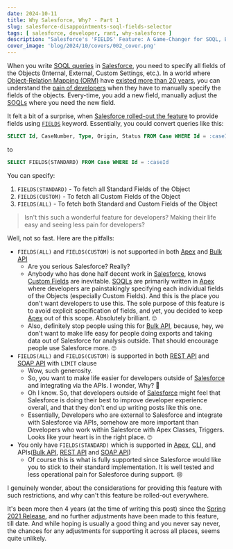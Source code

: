 ```yaml
---
date: 2024-10-11
title: Why Salesforce, Why? - Part 1
slug: salesforce-disappointments-soql-fields-selector
tags: [ salesforce, developer, rant, why-salesforce ]
description: "Salesforce's 'FIELDS' Feature: A Game-Changer for SOQL, But here's the catch"
cover_image: 'blog/2024/10/covers/002_cover.png'
---
```




When you write [SOQL queries][1] in [Salesforce][2], you need to specify all fields of the Objects (Internal, External, Custom Settings, etc.). In a world where [Object-Relation Mapping (ORM)][3] have [existed more than 20 years][4], you can understand the [pain of developers][5] when they have to manually specify the fields of the objects. Every-time, you add a new field, manually adjust the [SOQLs][1] where you need the new field.

It felt a bit of a surprise, when [Salesforce rolled-out the feature][6] to provide fields using [`FIELDS`][7] keyword. Essentially, you could convert queries like this:

```sql
SELECT Id, CaseNumber, Type, Origin, Status FROM Case WHERE Id = :caseId
```

to

```sql
SELECT FIELDS(STANDARD) FROM Case WHERE Id = :caseId
```

You can specify:
1. `FIELDS(STANDARD)` - To fetch all Standard Fields of the Object
2. `FIELDS(CUSTOM)` - To fetch all Custom Fields of the Object
3. `FIELDS(ALL)` - To fetch both Standard and Custom Fields of the Object

> Isn't this such a wonderful feature for developers? Making their life easy and seeing less pain for developers?

Well, not so fast. Here are the pitfalls:

* `FIELDS(ALL)` and `FIELDS(CUSTOM)` is not supported in both [Apex][7] and [Bulk API][9]
  * Are you serious Salesforce? Really?
  * Anybody who has done half decent work in [Salesforce][2], knows [Custom Fields][12] are inevitable. [SOQLs][1] are primarily written in [Apex][7] where developers are painstakingly specifying each individual fields of the Objects (especially Custom Fields). And this is the place you don't want developers to use this. The sole purpose of this feature is to avoid explicit specification of fields, and yet, you decided to keep [Apex][7] out of this scope. Absolutely brilliant. 🙄
  * Also, definitely stop people using this for [Bulk API][9], because, hey, we don't want to make life easy for people doing exports and taking data out of Salesforce for analysis outside. That should encourage people use Salesforce more. 🙄
* `FIELDS(ALL)` and `FIELDS(CUSTOM)` is supported in both [REST API][10] and [SOAP API][11] with `LIMIT` clause
  * Wow, such generosity.
  * So, you want to make life easier for developers outside of [Salesforce][2] and integrating via the APIs. I wonder, Why? 🤔
  * Oh I know. So, that developers outside of [Salesforce][2] might feel that Salesforce is doing their best to improve developer experience overall, and that they don't end up writing posts like this one.
  * Essentially, Developers who are external to Salesforce and integrate with Salesforce via APIs, somehow are more important than Developers who work within Salesforce with Apex Classes, Triggers. Looks like your heart is in the right place. 🙄
* You only have `FIELDS(STANDARD)` which is supported in [Apex][7], [CLI][8], and APIs([Bulk API][9], [REST API][10] and [SOAP API][11])
  * Of course this is what is fully supported since Salesforce would like you to stick to their standard implementation. It is well tested and less operational pain for Salesforce during support. 😒

I genuinely wonder, about the considerations for providing this feature with such restrictions, and why can't this feature be rolled-out everywhere.

It's been more then 4 years (at the time of writing this post) since the [Spring 2021 Release][6], and no further adjustments have been made to this feature, till date. And while hoping is usually a good thing and you never say never, the chances for any adjustments for supporting it across all places, seems quite unlikely.



   [1]: https://developer.salesforce.com/docs/atlas.en-us.soql_sosl.meta/soql_sosl/sforce_api_calls_soql_sosl_intro.htm
   [2]: https://developer.salesforce.com/docs#browse
   [3]: https://en.wikipedia.org/wiki/Object%E2%80%93relational_mapping
   [4]: https://www.sciencedirect.com/science/article/abs/pii/S0950584916301859
   [5]: https://dfox.devrant.com/rants/704087/
   [6]: https://help.salesforce.com/s/articleView?id=release-notes.rn_api_soql.htm&release=230&type=5
   [7]: https://developer.salesforce.com/docs/atlas.en-us.apexref.meta/apexref/apex_ref_guide.htm
   [8]: https://developer.salesforce.com/docs/atlas.en-us.sfdx_cli_reference.meta/sfdx_cli_reference/cli_reference_top.htm
   [9]: https://developer.salesforce.com/docs/atlas.en-us.api_asynch.meta/api_asynch/asynch_api_intro.htm
  [10]: https://developer.salesforce.com/docs/atlas.en-us.api_rest.meta/api_rest/intro_rest.htm
  [11]: https://developer.salesforce.com/docs/atlas.en-us.api.meta/api/sforce_api_quickstart_intro.htm
  [12]: https://developer.salesforce.com/docs/atlas.en-us.object_reference.meta/object_reference/custom_fields.htm
